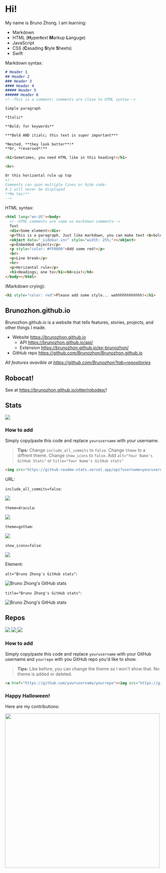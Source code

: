 # Hi!

My name is Bruno Zhong. I am learning:

- Markdown
- HTML (**H**yper**t**ext **M**arkup **L**anguge)
- JavaScript
- CSS (**C**asading **S**tyle **S**heets)
- Swift

Markdown syntax:

```markdown
# Header 1
## Header 2
### Header 3
#### Header 4
##### Header 5
###### Header 6
<!--This is a comment; comments are close to HTML syntax-->

Simple paragraph

*Italic*

**Bold; for keywords**

***Bold AND itialc; this text is super important***

*Nested, **they look better**!*
**Or, *reversed*!**

<h1>Sometimes, you need HTML like in this heading!</h1>

<hr> 

Or this horizantal rule up top
<!--
Comments can span multiple lines or hide code:
# I will never be displayed
**Me too!**
-->
```
HTML syntax:
```html
<html lang="en-US"><body>
  <!--HTML comments are same as markdown comments-->
  Text
  <div>Some element</div>
  <p>This is a paragraph. Just like markdown, you can make text <b>bold</b> or <i>italic</i>! <b><i>You can nest them</i></b>!</p>
  <object data="_sidebar.inc" style="width: 25%;"></object>
  <p>Enbedded objects</p>
  <p style="color: #FF0000">Add some red!</p>
  <br>
  <p>Line break</p>
  <hr>
  <p>Horizantal rule</p>
  <h1>Headings; one to</h1><h6>six!</h6>
</body></html>
```
(Markdown crying):
```markdown
<h1 style="color: red">Please add some style... wahhhhhhhhhhhh!</h1>
```

## Brunozhon.github.io

Brunozhon.github.io is a website that tells features, stories, projects, and other things I made. 

- Website <https://brunozhon.github.io>
  - API <https://brunozhon.github.io/api/>
  - Extension <https://brunozhon.github.io/ex-brunozhon/>
- GitHub repo <https://github.com/Brunozhon/Brunozhon.github.io>

*All features avavible at <https://github.com/Brunozhon?tab=repositories>*

## Robocat!

See at <https://brunozhon.github.io/otter/robodex/>!


## Stats

<img src="https://github-readme-stats.vercel.app/api?username=Brunozhon&show_icons=true&theme=radical&include_all_commits=true">

### How to add

Simply copy/paste this code and replace `yourusername` with your username.

> **Tips:**
> Change `include_all_commits` to `false`.
> Change `theme` to a diffrent theme.
> Change `show_icons` to `false`.
> Add `alt="Your Name's GitHub Stats"` or `title="Your Name's GitHub stats"`

```html
<img src="https://github-readme-stats.vercel.app/api?username=yourusername&show_icons=true&theme=radical&include_all_commits=true" alt="Your Username's GitHub stats">
```

URL:

`include_all_commits=false`:

<img src="https://github-readme-stats.vercel.app/api?username=Brunozhon&show_icons=true&theme=radical&include_all_commits=false">

`theme=dracula`:

<img src="https://github-readme-stats.vercel.app/api?username=Brunozhon&show_icons=true&theme=dracula&include_all_commits=true">

`theme=gotham`:

<img src="https://github-readme-stats.vercel.app/api?username=Brunozhon&show_icons=true&theme=gotham&include_all_commits=true">

`show_icons=false`:

<img src="https://github-readme-stats.vercel.app/api?username=Brunozhon&show_icons=false&theme=radical&include_all_commits=true">

Element:

`alt="Bruno Zhong's GitHub stats"`:

<img src="https://github-readme-stats.vercel.app/api?username=Brunozhon&show_icons=true&theme=radical&include_all_commits=true" alt="Bruno Zhong's GitHub stats">

`title="Bruno Zhong's GitHub stats"`:

<img src="https://github-readme-stats.vercel.app/api?username=Brunozhon&show_icons=true&theme=radical&include_all_commits=true" title="Bruno Zhong's GitHub stats">

## Repos

<a href="https://github.com/Brunozhon/Brunozhon.github.io"><img src="https://github-readme-stats.vercel.app/api/pin/?username=Brunozhon&repo=Brunozhon.github.io&theme=radical" /></a>
<a href="https://github.com/Brunozhon/otter"><img src="https://github-readme-stats.vercel.app/api/pin/?username=Brunozhon&repo=otter&theme=radical" />
<a href="https://github.com/Brunozhon/games"><img src="https://github-readme-stats.vercel.app/api/pin/?username=Brunozhon&repo=games&theme=radical" /></a>

### How to add

Simply copy/paste this code and replace `yourusername` with your GitHub username and `yourrepo` with you GitHub repo you'd like to show.

> **Tips:**
> Like before, you can change the theme so I won't show that.
> No theme is added or deleted.

```html
<a href="https://github.com/yourusername/yourrepo"><img src="https://github-readme-stats.vercel.app/api/pin/?username=yourusername&repo=yourrepo&theme=radical" /></a>
```

### Happy Halloween!

Here are my contributions:

<a href="https://github.com/Brunozhon">
  <img src="https://user-images.githubusercontent.com/69879040/139585765-eab79878-a345-4354-a24b-f80288779da5.jpeg" width="500" />
</a>
